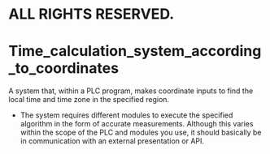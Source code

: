 # ALL RIGHTS RESERVED.
# Time_calculation_system_according_to_coordinates
A system that, within a PLC program, makes coordinate inputs to find the local time and time zone in the specified region.

* The system requires different modules to execute the specified algorithm in the form of accurate measurements. Although this varies within the scope of the PLC and modules you use, it should basically be in communication with an external presentation or API. 
